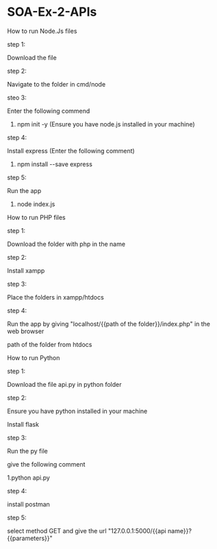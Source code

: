 # SOA-Ex-2-APIs

How to run Node.Js files

step 1:

Download the file

step 2:

Navigate to the folder in cmd/node

steo 3:

Enter the following commend

  1. npm init -y (Ensure you have node.js installed in your machine)
  
step 4:

Install express (Enter the following comment)

  1. npm install --save express
 
step 5:

Run the app
  
  1. node index.js

How to run PHP files

step 1:

Download the folder with php in the name

step 2:

Install xampp

step 3:

Place the folders in xampp/htdocs

step 4:

Run the app by giving "localhost/{{path of the folder}}/index.php" in the web browser

path of the folder from htdocs

How to run Python

step 1:

Download the file api.py in python folder

step 2:

Ensure you have python installed in your machine

Install flask

step 3:

Run the py file

give the following comment

  1.python api.py
  
step 4:

install postman

step 5:

select method GET and give the url "127.0.0.1:5000/{{api name}}?{{parameters}}"
